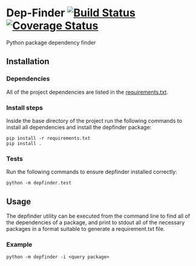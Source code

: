# Dep-Finder [![Build Status](https://travis-ci.org/Marcdh3/Dep-Finder.svg?branch=master)](https://travis-ci.org/Marcdh3/Dep-Finder) [![Coverage Status](https://coveralls.io/repos/github/Marcdh3/Dep-Finder/badge.svg?branch=dev)](https://coveralls.io/github/Marcdh3/Dep-Finder?branch=dev)
Python package dependency finder
## Installation
### Dependencies
All of the project dependencies are listed in the [requirements.txt](requirements.txt).
### Install steps
Inside the base directory of the project run the following commands to install all dependencies and install the depfinder package:
```
pip install -r requirements.txt
pip install .
```
### Tests
Run the following commands to ensure depfinder installed correctly:
```
python -m depfinder.test
```
## Usage
The depfinder utility can be executed from the command line to find all of the dependencies of a package, and print to stdout all of the necessary packages in a format suitable to generate a requirement.txt file. 
### Example
```
python -m depfinder -i <query package>
```

